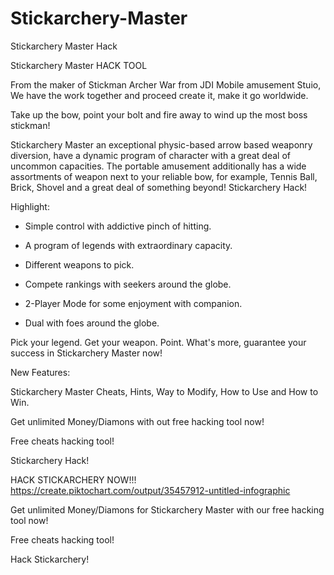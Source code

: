 # Stickarchery-Master
Stickarchery Master Hack

Stickarchery Master HACK TOOL

From the maker of Stickman Archer War from JDI Mobile amusement Stuio, We have the work together and proceed create it, make it go worldwide. 

Take up the bow, point your bolt and fire away to wind up the most boss stickman! 

Stickarchery Master an exceptional physic-based arrow based weaponry diversion, have a dynamic program of character with a great deal of uncommon capacities. The portable amusement additionally has a wide assortments of weapon next to your reliable bow, for example, Tennis Ball, Brick, Shovel and a great deal of something beyond! Stickarchery Hack!

Highlight: 

- Simple control with addictive pinch of hitting. 

- A program of legends with extraordinary capacity. 

- Different weapons to pick. 

- Compete rankings with seekers around the globe. 

- 2-Player Mode for some enjoyment with companion. 

- Dual with foes around the globe. 

Pick your legend. Get your weapon. Point. What's more, guarantee your success in Stickarchery Master now! 

New Features: 

Stickarchery Master Cheats, Hints, Way to Modify, How to Use and How to Win.

Get unlimited Money/Diamons with out free hacking tool now!

Free cheats hacking tool!

Stickarchery Hack!

HACK STICKARCHERY NOW!!! https://create.piktochart.com/output/35457912-untitled-infographic

Get unlimited Money/Diamons for Stickarchery Master with our free hacking tool now!

Free cheats hacking tool!

Hack Stickarchery!



